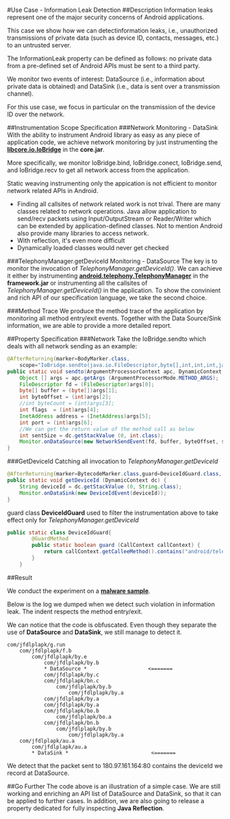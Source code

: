 #Use Case - Information Leak Detection
##Description
Information leaks represent one of the major security concerns of Android applications.

This case we show how we can detectinformation leaks, i.e., unauthorized transmissions of private data (such as device ID, contacts, messages, etc.) to an untrusted server. 

The InformationLeak property can be defined as follows: no private data from a pre-defined set of Android APIs must be sent to a third party. 

We monitor two events of interest: DataSource (i.e., information about private data is obtained) and DataSink (i.e., data is sent over a transmission channel). 

For this use case, we focus in particular on the transmission of the device ID over the network.

##Instrumentation Scope Specification
###Network Monitoring - DataSink
With the ability to instrument Android library as easy as any piece of application code, we achieve network monitoring by just instrumenting the [__libcore.io.IoBridge__](https://android.googlesource.com/platform/libcore/+/jb-mr2-release/luni/src/main/java/libcore/io/IoBridge.java) in the __core.jar__.

More specifically, we monitor IoBridge.bind, IoBridge.conect, IoBridge.send, and IoBridge.recv to get all network access from the application.

Static weaving instrumenting only the appication is not efficient to monitor network related APIs in Android. 

* Finding all callsites of network related work is not trival. There are many classes related to network operations. Java allow application to send/recv packets using Input/OutputStream or Reader/Writer which can be extended by application-defined classes. Not to mention Android also provide many libraries to access network. 
* With reflection, it's even more difficult
* Dynamically loaded classes would never get checked

###TelephonyManager.getDeviceId Monitoring - DataSource
The key is to monitor the invocation of _TelephonyManager.getDeviceId()_. 
We can achieve it either by instrumenting [__android.telephony.TelephonyManager__](https://developer.android.com/reference/android/telephony/TelephonyManager.html) in the __framework.jar__ or instrumenting all the callsites of _TelephonyManager.getDeviceId()_ in the application. To show the convinient and rich API of our specification language, we take the second choice.

###Method Trace
We produce the method trace of the application by monitoring all method entry/exit events. Together with the Data Source/Sink information, we are able to provide a more detailed report.


##Property Specification
###Network
Take the IoBridge.sendto which deals with all network sending as an example:

~~~java
@AfterReturning(marker=BodyMarker.class, 
	scope="IoBridge.sendto(java.io.FileDescriptor,byte[],int,int,int,java.net.InetAddress,int)")
public static void sendto(ArgumentProcessorContext apc, DynamicContext dc){
    Object [] args = apc.getArgs (ArgumentProcessorMode.METHOD_ARGS);
    FileDescriptor fd = (FileDescriptor)args[0];
    byte[] buffer = (byte[])args[1];
    int byteOffset = (int)args[2];
    //int byteCount = (int)args[3];
    int flags  = (int)args[4];
    InetAddress address = (InetAddress)args[5];
    int port = (int)args[6];
    //We can get the return value of the method call as below
    int sentSize = dc.getStackValue (0, int.class); 
    Monitor.onDataSource(new NetworkSendEvent(fd, buffer, byteOffset, sentSize, flags, address, port));
}
~~~

###GetDeviceId
Catching all invocation to _TelephonyManager.getDeviceId_

~~~java
@AfterReturning(marker=BytecodeMarker.class,guard=DeviceIdGuard.class, args = "invokevirtual")
public static void getDeviceId (DynamicContext dc) {
    String deviceId = dc.getStackValue (0, String.class); 
    Monitor.onDataSink(new DeviceIdEvent(deviceId));
}
~~~

guard class __DeviceIdGuard__ used to filter the instrumentation above to take effect only for _TelephonyManager.getDeviceId_

~~~java
public static class DeviceIdGuard{
        @GuardMethod
        public static boolean guard (CallContext callContext) {
            return callContext.getCalleeMethod().contains("android/telephony/TelephonyManager.getDeviceId");
        }
    }
~~~

##Result

We conduct the experiment on a [__malware sample__](https://github.com/ashishb/android-malware/tree/master/Android.Malware.at_plapk.a).

Below is the log we dumped when we detect such violation in information leak. The indent respects the method entry/exit.

We can notice that the code is obfuscated. Even though they separate the use of __DataSource__ and __DataSink__, we still manage to detect it.

```
com/jfdlplapk/g.run    com/jfdlplapk/f.b        com/jfdlplapk/by.e            com/jfdlplapk/by.b            * DataSource *                    <=======            com/jfdlplapk/by.c            com/jfdlplapk/bn.c                com/jfdlplapk/by.b                    com/jfdlplapk/by.a            com/jfdlplapk/by.a            com/jfdlplapk/by.a            com/jfdlplapk/bo.b                com/jfdlplapk/bo.a            com/jfdlplapk/bn.b                com/jfdlplapk/by.b                    com/jfdlplapk/by.a    com/jfdlplapk/au.a        com/jfdlplapk/au.a        * DataSink *					       <=======
```
We detect that the packet sent to 180.97.161.164:80 contains the deviceId we record at DataSource.

##Go Further
The code above is an illustration of a simple case. We are still working and enriching an API list of DataSource and DataSink, so that it can be applied to further cases.
In addition, we are also going to release a property dedicated for fully inspecting __Java Reflection__.


